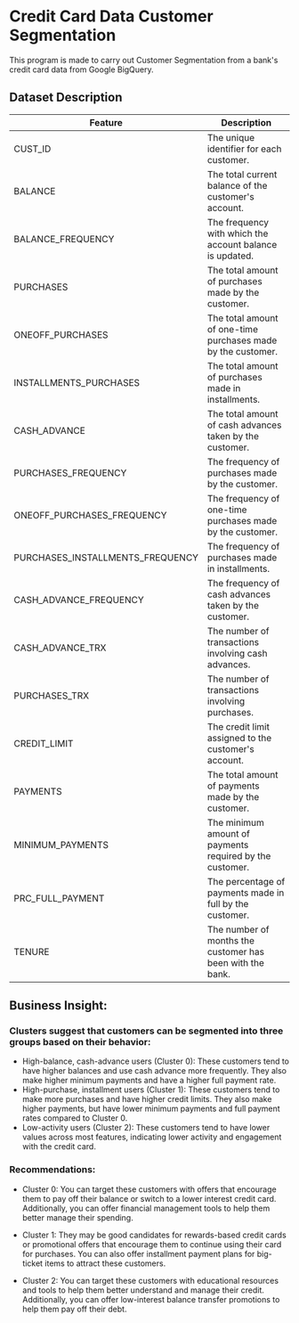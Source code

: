 # Credit Card Data Customer Segmentation

This program is made to carry out Customer Segmentation from a bank's credit card data from Google BigQuery.

## Dataset Description
| Feature | Description |
| -- | -- |
| CUST_ID | The unique identifier for each customer.|
| BALANCE | The total current balance of the customer's account.|
| BALANCE_FREQUENCY | The frequency with which the account balance is updated.|
| PURCHASES | The total amount of purchases made by the customer.|
| ONEOFF_PURCHASES | The total amount of one-time purchases made by the customer.|
| INSTALLMENTS_PURCHASES | The total amount of purchases made in installments.|
| CASH_ADVANCE | The total amount of cash advances taken by the customer.|
| PURCHASES_FREQUENCY | The frequency of purchases made by the customer.|
| ONEOFF_PURCHASES_FREQUENCY | The frequency of one-time purchases made by the customer.|
| PURCHASES_INSTALLMENTS_FREQUENCY | The frequency of purchases made in installments.|
| CASH_ADVANCE_FREQUENCY | The frequency of cash advances taken by the customer.|
| CASH_ADVANCE_TRX | The number of transactions involving cash advances.|
| PURCHASES_TRX | The number of transactions involving purchases. |
| CREDIT_LIMIT | The credit limit assigned to the customer's account.|
| PAYMENTS | The total amount of payments made by the customer. |
| MINIMUM_PAYMENTS | The minimum amount of payments required by the customer.|
| PRC_FULL_PAYMENT | The percentage of payments made in full by the customer.|
| TENURE | The number of months the customer has been with the bank.|


## Business Insight:
### Clusters suggest that customers can be segmented into three groups based on their behavior:

- High-balance, cash-advance users (Cluster 0): These customers tend to have higher balances and use cash advance more frequently. They also make higher minimum payments and have a higher full payment rate.
- High-purchase, installment users (Cluster 1): These customers tend to make more purchases and have higher credit limits. They also make higher payments, but have lower minimum payments and full payment rates compared to Cluster 0.
- Low-activity users (Cluster 2): These customers tend to have lower values across most features, indicating lower activity and engagement with the credit card.

### Recommendations:
- Cluster 0: You can target these customers with offers that encourage them to pay off their balance or switch to a lower interest credit card. Additionally, you can offer financial management tools to help them better manage their spending.

- Cluster 1: They may be good candidates for rewards-based credit cards or promotional offers that encourage them to continue using their card for purchases. You can also offer installment payment plans for big-ticket items to attract these customers.

- Cluster 2: You can target these customers with educational resources and tools to help them better understand and manage their credit. Additionally, you can offer low-interest balance transfer promotions to help them pay off their debt.
